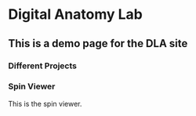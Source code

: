 # Digital Anatomy Lab

## This is a demo page for the DLA site

### Different Projects

### Spin Viewer

This is the spin viewer.

<script src="https://cdn.scaleflex.it/plugins/js-cloudimage-360-view/3.0.3/js-cloudimage-360-view.min.js"></script> 

<div
   class="cloudimage-360"
   id="gurkha-suv"
   data-folder="https://digital-anatomy-lab.github.io/images"
   data-filename-x="{index}.jpg"
   data-amount-x="73"
></div>